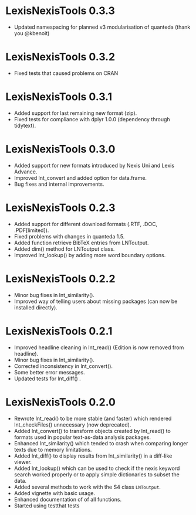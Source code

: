 # LexisNexisTools 0.3.3

* Updated namespacing for planned v3 modularisation of quanteda (thank you @kbenoit)

# LexisNexisTools 0.3.2

* Fixed tests that caused problems on CRAN

# LexisNexisTools 0.3.1

* Added support for last remaining new format (zip).
* Fixed tests for compliance with dplyr 1.0.0 (dependency through tidytext).

# LexisNexisTools 0.3.0

* Added support for new formats introduced by Nexis Uni and Lexis Advance.
* Improved lnt_convert and added option for data.frame.
* Bug fixes and internal improvements.

# LexisNexisTools 0.2.3

* Added support for different download formats (.RTF, .DOC, .PDF[limited]).
* Fixed problems with changes in quanteda 1.5.
* Added function retrieve BibTeX entries from LNToutput.
* Added dim() method for LNToutput class.
* Improved lnt_lookup() by adding more word boundary options.

# LexisNexisTools 0.2.2

* Minor bug fixes in lnt_similarity().
* Improved way of telling users about missing packages (can now be installed directly).

# LexisNexisTools 0.2.1

* Improved headline cleaning in lnt_read() (Edition is now removed from headline).
* Minor bug fixes in lnt_similarity().
* Corrected inconsistency in lnt_convert().
* Some better error messages.
* Updated tests for lnt_diff() .

# LexisNexisTools 0.2.0

* Rewrote lnt_read() to be more stable (and faster) which rendered lnt_checkFiles() unnecessary (now deprecated).
* Added lnt_convert() to transform objects created by lnt_read() to formats used in popular text-as-data analysis packages.
* Enhanced lnt_similarity() which tended to crash when comparing longer texts due to memory limitations.
* Added lnt_diff() to display results from lnt_similarity() in a diff-like viewer.
* Added lnt_lookup() which can be used to check if the nexis keyword search worked properly or to apply simple dictionaries to subset the data.
* Added several methods to work with the S4 class `LNToutput`.
* Added vignette with basic usage.
* Enhanced documentation of of all functions.
* Started using testthat tests
